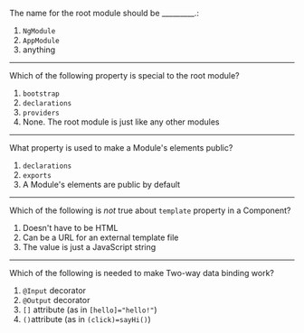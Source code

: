 <!--
	Correct answer is 2.
	
	1 - NgModule is the name of the Decorator used for any Angular Module.
	I feel one can easily mistake between NgModule and AppModule
	
	3 - while it's possible that the root module can be anything, 
	convention is to name it AppModule and that's what our slides say. 
	This could be a good chance to bring it up that it's convention.
	
	(https://angular.io/docs/ts/latest/guide/appmodule.html)
-->
The name for the root module should be _________.:

1. `NgModule`
1. `AppModule`
1. anything

---

<!--
	Correct answer is 1.
	
	The root module is used exactly for bootstrapping and the boostrap 
	property is specially available to the root module
	
	2, 3, 4 - are also available to other modules and not really special.
	If students pick this maybe we didn't stress the purpose of the root
	module strong enough
	 

-->
Which of the following property is special to the root module?

1. `bootstrap`
1. `declarations`
1. `providers`
1. None. The root module is just like any other modules

---

<!--
	Correct answer is 2.
	
	A Module's elements (as defined in `declrations`) are private by default and need to be "exported" to be public 
	
	1. -- declarations are used to "declare" existence of certain elements
	inside the module. If the student picks this, it could be that the student
	is confused because both `declarations` and `exports` contain a list
	of the Module's elements
	
	3. -- only Services (associated with `providers` property) are public by
	default. If the student picks this, it could be that the student is 
	confused between Module's elements (private by default) and and Services
	(public by default) 

-->
What property is used to make a Module's elements public?

1. `declarations`
1. `exports`
1. A Module's elements are public by default

---
<!--
Correct answer is 2.

In order to use a URL for external template file, one needs to use `templateUrl`

1. -- normally a template will be HTML for web development but can be different,
depending on the platform and setup (SVG, Jade, or even JavaScript). Students can potentially pick this because most examples of Angular Component usage shows templates being HTML
3. -- if the student picks this, could be that the student assumes that it will be some
kind of Object (especially if the student has seen React components and JSX)

-->

Which of the following is *not* true about `template` property in a Component?

1. Doesn't have to be HTML
2. Can be a URL for an external template file
3. The value is just a JavaScript string

---
<!--
Selecting ALL of them is correct.

If the student picks either 3 or 4, it could be that the student forgot that
the "banana in a box" syntax `[()]` is in fact combination of `[]` and `()`

-->
Which of the following is needed to make Two-way data binding work?

1. `@Input` decorator
2. `@Output` decorator
3. `[]` attribute (as in `[hello]="hello!"`)
4. `()`attribute (as in `(click)=sayHi()`)
